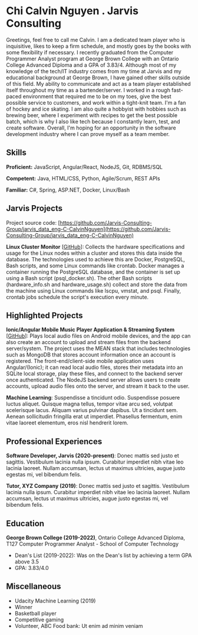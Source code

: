 # Chi Calvin Nguyen . Jarvis Consulting

Greetings, feel free to call me Calvin. I am a dedicated team player who is inquisitive, likes to keep a firm schedule, and mostly goes by the books with some flexibility if necessary. I recently graduated from the Computer Programmer Analyst program at George Brown College with an Ontario College Advanced Diploma and a GPA of 3.83/4. Although most of my knowledge of the tech/IT industry comes from my time at Jarvis and my educational background at George Brown, I have gained other skills outside of this field. My ability to communicate and act as a team player established itself throughout my time as a bartender/server. I worked in a rough fast-paced environment that required me to be on my toes, give the best possible service to customers, and work within a tight-knit team. I'm a fan of hockey and ice skating. I am also quite a hobbyist with hobbies such as brewing beer, where I experiment with recipes to get the best possible batch, which is why I also like tech because I constantly learn, test, and create software. Overall, I'm hoping for an opportunity in the software development industry where I can prove myself as a team member.

## Skills

**Proficient:** JavaScript, Angular/React, NodeJS, Git, RDBMS/SQL

**Competent:** Java, HTML/CSS, Python, Agile/Scrum, REST APIs

**Familiar:** C#, Spring, ASP.NET, Docker, Linux/Bash

## Jarvis Projects

Project source code: [https://github.com/Jarvis-Consulting-Group/jarvis_data_eng-C-CalvinNguyen](https://github.com/Jarvis-Consulting-Group/jarvis_data_eng-C-CalvinNguyen)


**Linux Cluster Monitor** [[GitHub](https://github.com/Jarvis-Consulting-Group/jarvis_data_eng-C-CalvinNguyen/tree/master/linux_sql)]: Collects the hardware specifications and usage for the Linux nodes within a cluster and stores this data inside the database. The technologies used to achieve this are Docker, PostgreSQL, Bash scripts, and some Linux commands like crontab. Docker manages a container running the PostgreSQL database, and the container is set up using a Bash script (psql_docker.sh). The other Bash scripts (hardware_info.sh and hardware_usage.sh) collect and store the data from the machine using Linux commands like lscpu, vmstat, and psql. Finally, crontab jobs schedule the script's execution every minute.


## Highlighted Projects
**Ionic/Angular Mobile Music Player Application & Streaming System** [[GitHub](https://github.com/jarviscanada/jarvis_profile_builder)]: Plays local audio files on Android mobile devices, and the app can also create an account to upload and stream files from the backend server/system. The project uses the MEAN stack that includes technologies such as MongoDB that stores account information once an account is registered. The front-end/client-side mobile application uses Angular/(Ionic); it can read local audio files, stores their metadata into an SQLite local storage, play these files, and connect to the backend server once authenticated. The NodeJS backend server allows users to create accounts, upload audio files onto the server, and stream it back to the user.

**Machine Learning**: Suspendisse a tincidunt odio. Suspendisse posuere luctus aliquet. Quisque magna tellus, tempor vitae arcu sed, volutpat scelerisque lacus. Aliquam varius pulvinar dapibus. Ut a tincidunt sem. Aenean sollicitudin fringilla erat ut imperdiet. Phasellus fermentum, enim vitae laoreet elementum, eros nisl hendrerit lorem.


## Professional Experiences

**Software Developer, Jarvis (2020-present)**: Donec mattis sed justo et sagittis. Vestibulum lacinia nulla ipsum. Curabitur imperdiet nibh vitae leo lacinia laoreet. Nullam accumsan, lectus ut maximus ultricies, augue justo egestas mi, vel bibendum felis.

**Tutor, XYZ Company (2019)**: Donec mattis sed justo et sagittis. Vestibulum lacinia nulla ipsum. Curabitur imperdiet nibh vitae leo lacinia laoreet. Nullam accumsan, lectus ut maximus ultricies, augue justo egestas mi, vel bibendum felis.


## Education
**George Brown College (2019-2022)**, Ontario College Advanced Diploma, T127 Computer Programmer Analyst - School of Computer Technology
- Dean's List (2019-2022): Was on the Dean's list by achieving a term GPA above 3.5
- GPA: 3.83/4.0


## Miscellaneous
- Udacity Machine Learning (2019)
- Winner
- Basketball player
- Competitive gaming
- Volunteer, ABC Food bank: Ut enim ad minim veniam